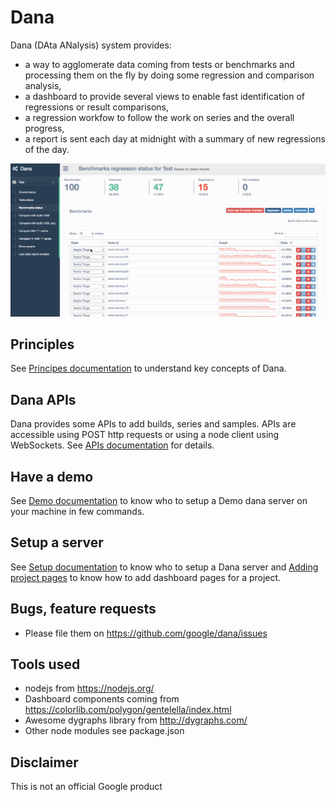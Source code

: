 # Dana

Dana (DAta ANalysis) system provides:
- a way to agglomerate data coming from tests or benchmarks and processing them on the fly by doing some regression and comparison analysis,
- a dashboard to provide several views to enable fast identification of regressions or result comparisons,
- a regression workfow to follow the work on series and the overall progress,
- a report is sent each day at midnight with a summary of new regressions of the day.

![Demo](docs/img/Demo.gif)

## Principles

See [Principes documentation](docs/Principles.md) to understand key concepts of Dana.

## Dana APIs

Dana provides some APIs to add builds, series and samples. APIs are accessible using POST http requests or using a node client using WebSockets.
See [APIs documentation](docs/Apis.md) for details.

## Have a demo

See [Demo documentation](docs/Demo.md) to know who to setup a Demo dana server on your machine in few commands.

## Setup a server

See [Setup documentation](docs/Setup.md) to know who to setup a Dana server and [Adding project pages](docs/Project.md) to know how to add dashboard pages for a project.

## Bugs, feature requests

- Please file them on https://github.com/google/dana/issues

## Tools used
- nodejs from https://nodejs.org/
- Dashboard components coming from https://colorlib.com/polygon/gentelella/index.html
- Awesome dygraphs library from http://dygraphs.com/
- Other node modules see package.json

## Disclaimer

This is not an official Google product
